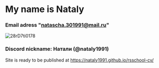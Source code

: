 # My name is Nataly
### Email adress "natascha.301991@mail.ru"
![28rD7ti0178](https://user-images.githubusercontent.com/95774674/148105209-5ed6c660-2cbb-4f27-a01e-9debdfc3a2a5.jpg)
### Discord nickname: Натали (@nataly1991)
Site is ready to be published at https://nataly1991.github.io/rsschool-cv/
